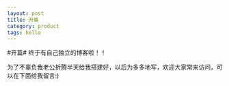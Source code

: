 ```yaml
---
layout: post
title: 开篇
category: product
tags: hello
---
```


#开篇#
终于有自己独立的博客啦！！ 
   
为了不辜负我老公折腾半天给我搭建好，以后为多多地写，欢迎大家常来访问，可以在下面给我留言:)

